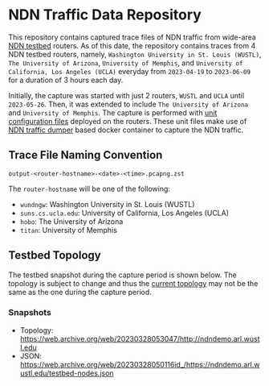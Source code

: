 # NDN Traffic Data Repository

This repository contains captured trace files of NDN traffic from wide-area [NDN testbed](https://named-data.net/ndn-testbed/) routers.
As of this date, the repository contains traces from 4 NDN testbed routers, namely, `Washington University in St. Louis (WUSTL)`, `The University of Arizona`,
`University of Memphis`, and `University of California, Los Angeles (UCLA)` everyday from `2023-04-19` to `2023-06-09` for a duration of 3 hours each day.

Initially, the capture was started with just 2 routers, `WUSTL` and `UCLA` until `2023-05-26`. Then, it was extended to include `The University of Arizona`
and `University of Memphis`. The capture is performed with [unit configuration files](https://github.com/tntech-ngin/ndn-traffic-capture-scripts) deployed on the routers. These unit files make use of [NDN traffic
dumper](https://github.com/usnistgov/ndntdump) based docker container to capture the NDN traffic.

## Trace File Naming Convention
`output-<router-hostname>-<date>-<time>.pcapng.zst`

The `router-hostname` will be one of the following:
- `wundngw`: Washington University in St. Louis (WUSTL)
- `suns.cs.ucla.edu`: University of California, Los Angeles (UCLA)
- `hobo`: The University of Arizona
- `titan`: University of Memphis

## Testbed Topology
The testbed snapshot during the capture period is shown below. The topology is subject to change and thus the [current topology](http://ndndemo.arl.wustl.edu) may not be the same as the one during the capture period.

### Snapshots
- Topology: https://web.archive.org/web/20230328053047/http://ndndemo.arl.wustl.edu
- JSON: https://web.archive.org/web/20230328050116id_/https://ndndemo.arl.wustl.edu/testbed-nodes.json

